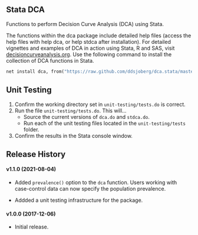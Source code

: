 ## Stata DCA

Functions to perform Decision Curve Analysis (DCA) using Stata.

The functions within the dca package include detailed help files (access the help files with help dca, or help stdca after installation).
For detailed vignettes and examples of DCA in action using Stata, R and SAS, visit [decisioncurveanalysis.org](decisioncurveanalysis.org).
Use the following command to install the collection of DCA functions in Stata. 

```stata
net install dca, from("https://raw.github.com/ddsjoberg/dca.stata/master/") replace
```

## Unit Testing

1. Confirm the working directory set in `unit-testing/tests.do` is correct.
1. Run the file `unit-testing/tests.do`. This will...
    - Source the current versions of `dca.do` and `stdca.do`.
    - Run each of the unit testing files located in the `unit-testing/tests` folder.
1. Confirm the results in the Stata console window.

## Release History

#### v1.1.0 (2021-08-04)

* Added `prevalence()` option to the `dca` function. Users working with case-control data can now specify the population prevalence.

* Addded a unit testing infrastructure for the package.

#### v1.0.0 (2017-12-06)

* Initial release.
